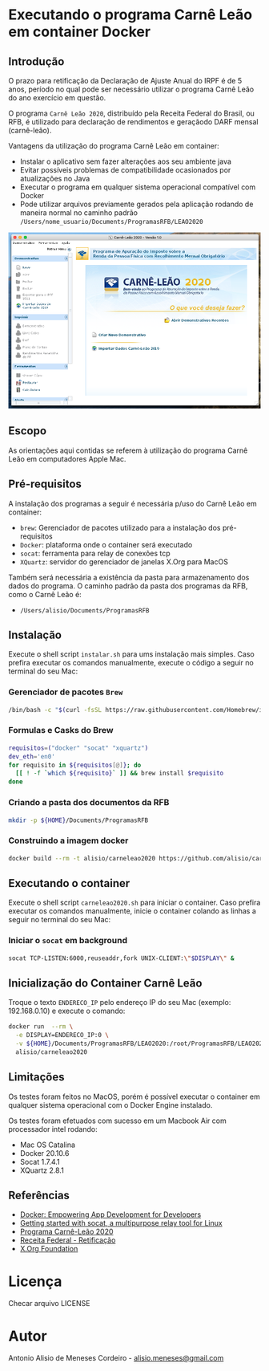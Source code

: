 # Executando o programa Carnê Leão em container Docker

## Introdução

O prazo para retificação da Declaração de Ajuste Anual do IRPF é de 5 anos, período
no qual pode ser necessário utilizar o programa Carnê Leão do ano exercício em questão.

O programa `Carnê Leão 2020`, distribuído pela Receita Federal do Brasil, ou RFB,
é utilizado para declaração de rendimentos e geraçãodo DARF mensal (carnê-leão).

Vantagens da utilização do programa Carnê Leão em container:
* Instalar o aplicativo sem fazer alterações aos seu ambiente java
* Evitar possíveis problemas de compatibilidade ocasionados por atualizações no Java
* Executar o programa em qualquer sistema operacional compatível com Docker
* Pode utilizar arquivos previamente gerados pela aplicação rodando de maneira normal no caminho padrão `/Users/nome_usuario/Documents/ProgramasRFB/LEAO2020`

![Carnê Leão](carne-leao.png)

## Escopo

As orientações aqui contidas se referem à utilização do programa Carnê Leão em
computadores Apple Mac.

## Pré-requisitos

A instalação dos programas a seguir é necessária p/uso do Carnê Leão em container:
* `brew`: Gerenciador de pacotes utilizado para a instalação dos pré-requisitos
* `Docker`: plataforma onde o container será executado
* `socat`: ferramenta para relay de conexões tcp
* `XQuartz`: servidor do gerenciador de janelas X.Org para MacOS

Também será necessária a existência da pasta para armazenamento dos dados do
programa. O caminho padrão da pasta dos programas da RFB, como o Carnê Leão é:

* `/Users/alisio/Documents/ProgramasRFB`

## Instalação

Execute o shell script `instalar.sh` para ums instalação mais simples. Caso prefira
executar os comandos manualmente, execute o código a seguir no terminal do seu Mac:

### Gerenciador de pacotes `Brew`
```sh
/bin/bash -c "$(curl -fsSL https://raw.githubusercontent.com/Homebrew/install/HEAD/install.sh)"
```
### Formulas e Casks do Brew

```sh
requisitos=("docker" "socat" "xquartz")
dev_eth='en0'
for requisito in ${requisitos[@]}; do
  [[ ! -f `which ${requisito}` ]] && brew install $requisito
done
```

### Criando a pasta dos documentos da RFB
```sh
mkdir -p ${HOME}/Documents/ProgramasRFB
```

### Construindo a imagem docker
```sh
docker build --rm -t alisio/carneleao2020 https://github.com/alisio/carneleao2020-container.git
```

## Executando o container

Execute o shell script `carneleao2020.sh` para iniciar o container. Caso prefira
executar os comandos manualmente, inicie o container colando as linhas a seguir no
terminal do seu Mac:

### Iniciar o `socat` em background

```sh
socat TCP-LISTEN:6000,reuseaddr,fork UNIX-CLIENT:\"$DISPLAY\" &
```

## Inicialização do Container Carnê Leão

Troque o texto `ENDERECO_IP` pelo endereço IP do seu Mac (exemplo: 192.168.0.10)
e execute o comando:
```sh
docker run  --rm \
  -e DISPLAY=ENDERECO_IP:0 \
  -v ${HOME}/Documents/ProgramasRFB/LEAO2020:/root/ProgramasRFB/LEAO2020 \
  alisio/carneleao2020
```

## Limitações

Os testes foram feitos no MacOS, porém é possível executar o container em qualquer
sistema operacional com o Docker Engine instalado.

Os testes foram efetuados com sucesso em um Macbook Air com processador intel rodando:
* Mac OS Catalina
* Docker 20.10.6
* Socat 1.7.4.1
* XQuartz 2.8.1

## Referências

* [Docker: Empowering App Development for Developers](https://www.docker.com/)
* [Getting started with socat, a multipurpose relay tool for Linux](https://www.redhat.com/sysadmin/getting-started-socat)
* [Programa Carnê-Leão 2020](https://www.gov.br/receitafederal/pt-br/assuntos/orientacao-tributaria/pagamentos-e-parcelamentos/pagamento-do-imposto-de-renda-de-pessoa-fisica/carne-leao/2020/programa-carne-leao-2020)
* [Receita Federal - Retificação](https://receita.economia.gov.br/interface/cidadao/irpf/2020/declaracao/retificacao)
* [X.Org Foundation](https://www.x.org/wiki/)


# Licença

Checar arquivo LICENSE

# Autor

Antonio Alisio de Meneses Cordeiro - alisio.meneses@gmail.com
